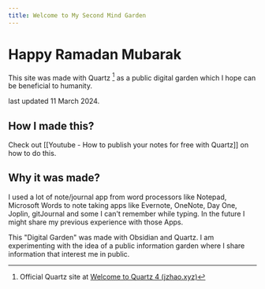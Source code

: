 ```yaml
---
title: Welcome to My Second Mind Garden
---
```

# Happy Ramadan Mubarak
This site was made with Quartz [^1] as a public digital garden which I hope can be beneficial to humanity.

last updated 11 March 2024.
## How I made this?

Check out [[Youtube - How to publish your notes for free with Quartz]] on how to do this.

## Why it was made?

I used a lot of note/journal app from word processors like Notepad, Microsoft Words to note taking apps like Evernote, OneNote, Day One, Joplin, gitJournal and some I can't remember while typing. In the future I might share my previous experience with those Apps.

This "Digital Garden" was made with Obsidian and Quartz. I am experimenting with the idea of a public information garden where I share information that interest me in public.



[^1]: Official Quartz site at [Welcome to Quartz 4 (jzhao.xyz)](https://quartz.jzhao.xyz/) 